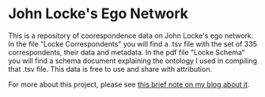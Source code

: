 John Locke's Ego Network
=========

This is a repository of coorespondence data on John Locke's ego network. In the file "Locke Correspondents" you will find a .tsv file with the set of 335 correspondents, their data and metadata. In the pdf file "Locke Schema"  you will find a schema document explaining the ontology I used in compiling that .tsv file. This data is free to use and share with attribution.

For more about this project, please see <a href="https://claudewillan.wordpress.com/locke/">this brief note on my blog about it</a>.
